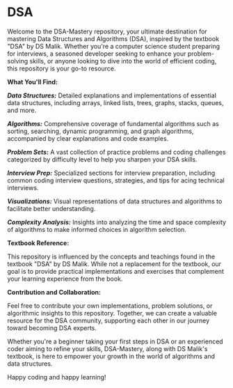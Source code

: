 # DSA

Welcome to the DSA-Mastery repository, your ultimate destination for mastering Data Structures and Algorithms (DSA), inspired by the textbook "DSA" by DS Malik. Whether you're a computer science student preparing for interviews, a seasoned developer seeking to enhance your problem-solving skills, or anyone looking to dive into the world of efficient coding, this repository is your go-to resource.


**What You'll Find:**


_**Data Structures:**_ Detailed explanations and implementations of essential data structures, including arrays, linked lists, trees, graphs, stacks, queues, and more.

_**Algorithms:**_ Comprehensive coverage of fundamental algorithms such as sorting, searching, dynamic programming, and graph algorithms, accompanied by clear explanations and code examples.

_**Problem Sets:**_ A vast collection of practice problems and coding challenges categorized by difficulty level to help you sharpen your DSA skills.

_**Interview Prep:**_ Specialized sections for interview preparation, including common coding interview questions, strategies, and tips for acing technical interviews.

_**Visualizations:**_ Visual representations of data structures and algorithms to facilitate better understanding.

_**Complexity Analysis:**_ Insights into analyzing the time and space complexity of algorithms to make informed choices in algorithm selection.


**Textbook Reference:**


This repository is influenced by the concepts and teachings found in the textbook "DSA" by DS Malik. While not a replacement for the textbook, our goal is to provide practical implementations and exercises that complement your learning experience from the book.


**Contribution and Collaboration:**


Feel free to contribute your own implementations, problem solutions, or algorithmic insights to this repository. Together, we can create a valuable resource for the DSA community, supporting each other in our journey toward becoming DSA experts.

Whether you're a beginner taking your first steps in DSA or an experienced coder aiming to refine your skills, DSA-Mastery, along with DS Malik's textbook, is here to empower your growth in the world of algorithms and data structures.

Happy coding and happy learning!
